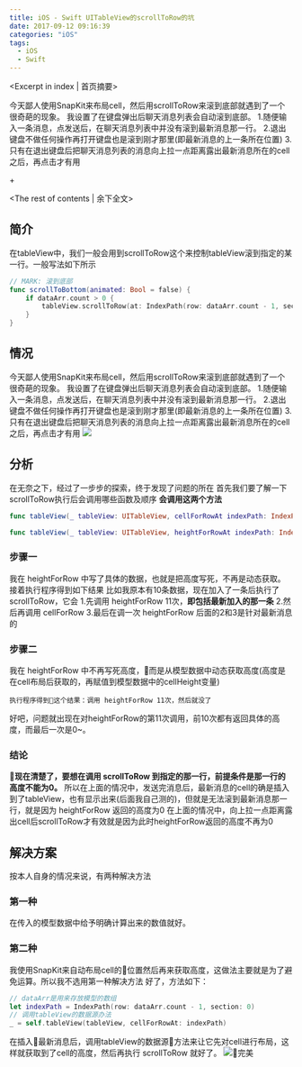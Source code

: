 ```yaml
---
title: iOS - Swift UITableView的scrollToRow的坑
date: 2017-09-12 09:16:39
categories: "iOS"
tags:
  - iOS
  - Swift
---
```


<Excerpt in index | 首页摘要> 

今天鄙人使用SnapKit来布局cell，然后用scrollToRow来滚到底部就遇到了一个很奇葩的现象。
我设置了在键盘弹出后聊天消息列表会自动滚到底部。
1.随便输入一条消息，点发送后，在聊天消息列表中并没有滚到最新消息那一行。
2.退出键盘不做任何操作再打开键盘也是滚到刚才那里(即最新消息的上一条所在位置)
3.只有在退出键盘后把聊天消息列表的消息向上拉一点距离露出最新消息所在的cell之后，再点击才有用

+<!-- more -->

<The rest of contents | 余下全文>

## 简介
在tableView中，我们一般会用到scrollToRow这个来控制tableView滚到指定的某一行。一般写法如下所示
```swift
// MARK: 滚到底部
func scrollToBottom(animated: Bool = false) {
    if dataArr.count > 0 {
        tableView.scrollToRow(at: IndexPath(row: dataArr.count - 1, section: 0), at: .bottom, animated: animated)
    }
}
```
## 情况
今天鄙人使用SnapKit来布局cell，然后用scrollToRow来滚到底部就遇到了一个很奇葩的现象。
我设置了在键盘弹出后聊天消息列表会自动滚到底部。
1.随便输入一条消息，点发送后，在聊天消息列表中并没有滚到最新消息那一行。
2.退出键盘不做任何操作再打开键盘也是滚到刚才那里(即最新消息的上一条所在位置)
3.只有在退出键盘后把聊天消息列表的消息向上拉一点距离露出最新消息所在的cell之后，再点击才有用
![](https://linxunfeng.github.io/images/2017/09/iOS-Swift-UITableView的scrollToRow的"坑"/1.gif)

## 分析
在无奈之下，经过了一步步的探索，终于发现了问题的所在
首先我们要了解一下scrollToRow执行后会调用哪些函数及顺序
**会调用这两个方法**
```swift
func tableView(_ tableView: UITableView, cellForRowAt indexPath: IndexPath) -> UITableViewCell
```
```swift
func tableView(_ tableView: UITableView, heightForRowAt indexPath: IndexPath) -> CGFloat
```
### 步骤一
我在 heightForRow 中写了具体的数据，也就是把高度写死，不再是动态获取。接着执行程序得到如下结果
比如我原本有10条数据，现在加入了一条后执行了scrollToRow，它会
1.先调用 heightForRow 11次，**即包括最新加入的那一条**
2.然后再调用 cellForRow
3.最后在调一次 heightForRow
后面的2和3是针对最新消息的
### 步骤二
我在 heightForRow 中不再写死高度，而是从模型数据中动态获取高度(高度是在cell布局后获取的，再赋值到模型数据中的cellHeight变量)
```
执行程序得到这个结果：调用 heightForRow 11次，然后就没了
```
好吧，问题就出现在对heightForRow的第11次调用，前10次都有返回具体的高度，而最后一次是0~。
### 结论
**现在清楚了，要想在调用 scrollToRow 到指定的那一行，前提条件是那一行的高度不能为0。**
所以在上面的情况中，发送完消息后，最新消息的cell的确是插入到了tableView，也有显示出来(后面我自己测的)，但就是无法滚到最新消息那一行，就是因为 heightForRow 返回的高度为0
在上面的情况中，向上拉一点距离露出cell后scrollToRow才有效就是因为此时heightForRow返回的高度不再为0
## 解决方案
按本人自身的情况来说，有两种解决方法
### 第一种
在传入的模型数据中给予明确计算出来的数值就好。
### 第二种
我使用SnapKit来自动布局cell的位置然后再来获取高度，这做法主要就是为了避免运算。所以我不选用第一种解决方法
好了，方法如下：
```swift
// dataArr是用来存放模型的数组
let indexPath = IndexPath(row: dataArr.count - 1, section: 0)
// 调用tableView的数据源办法
_ = self.tableView(tableView, cellForRowAt: indexPath)
```
在插入最新消息后，调用tableView的数据源方法来让它先对cell进行布局，这样就获取到了cell的高度，然后再执行 scrollToRow 就好了。
![完美](https://linxunfeng.github.io/images/2017/09/iOS-Swift-UITableView的scrollToRow的"坑"/2.gif)